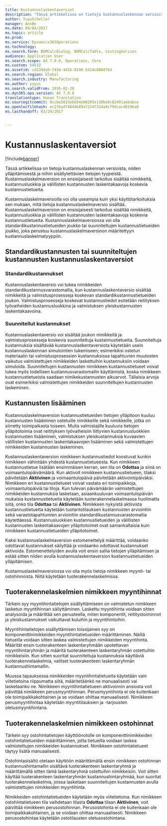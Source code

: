 ```yaml
---
title: Kustannuslaskentaversiot
description: "Tässä artikkelissa on tietoja kustannuslaskennan versioista, niiden ylläpitämisestä ja niihin sisällytettävien tietojen tyypeistä. Kustannuslaskelmaversion on ensisijaisesti tarkoitus sisältää nimikkeitä, kustannusluokkia ja välillisten kustannusten laskentakaavoja koskevia kustannustietueita."
author: YuyuScheller
manager: AnnBe
ms.date: 04/04/2017
ms.topic: article
ms.prod: 
ms.service: Dynamics365Operations
ms.technology: 
ms.search.form: BOMCalcDialog, BOMCalcTable, CostingVersion
audience: Application User
ms.search.scope: AX 7.0.0, Operations, Core
ms.custom: 54532
ms.assetid: cd239da5-f434-4d1b-8196-5414c888d76d
ms.search.region: Global
ms.search.industry: Manufacturing
ms.author: yuyus
ms.search.validFrom: 2016-02-28
ms.dyn365.ops.version: AX 7.0.0
translationtype: Human Translation
ms.sourcegitcommit: 9ccbe5815ebb54e00265e130be9c82491aebabce
ms.openlocfilehash: ec2f6ad748d4b89a72347314a9cf9dcacd8196a8
ms.lasthandoff: 03/29/2017


---
```


# <a name="costing-versions"></a>Kustannuslaskentaversiot

[!include[banner](../includes/banner.md)]


Tässä artikkelissa on tietoja kustannuslaskennan versioista, niiden ylläpitämisestä ja niihin sisällytettävien tietojen tyypeistä. Kustannuslaskelmaversion on ensisijaisesti tarkoitus sisältää nimikkeitä, kustannusluokkia ja välillisten kustannusten laskentakaavoja koskevia kustannustietueita.

Kustannuslaskelmaversiolla voi olla useampia kuin yksi käyttötarkoituksia sen mukaan, mitä tietoja kustannuslaskelmaversio sisältää. Kustannuslaskelmaversion on ensisijaisesti tarkoitus sisältää nimikkeitä, kustannusluokkia ja välillisten kustannusten laskentakaavoja koskevia kustannustietueita. Kustannuslaskelmaversiossa voi olla standardikustannustietueiden joukko tai suunniteltujen kustannustietueiden joukko, joka perustuu kustannuslaskelmaversioon määritettyyn kustannuslaskelmatyyppiin.

## <a name="costing-versions-for-standard-or-planned-costs"></a>Standardikustannusten tai suunniteltujen kustannusten kustannuslaskentaversiot
### <a name="standard-costs"></a>Standardikustannukset

Kustannuslaskentaversio voi tukea nimikkeiden standardikustannusvarastomallia, kun kustannuslaskentaversio sisältää nimikkeitä ja valmistusprosesseja koskevan standardikustannustietueiden joukon. Valmistusprosesseja koskevat kustannustiedot esitetään reitityksen työvaiheiden kustannusluokkina ja valmistuksen yleiskustannusten laskentakaavoina.

### <a name="planned-costs"></a>Suunnitellut kustannukset

Kustannuslaskentaversio voi sisältää joukon nimikkeitä ja valmistusprosesseja koskevia suunniteltuja kustannustietueita. Suunniteltuja kustannuksia sisältävää kustannuslaskentaversiota käytetään usein kustannuslaskennan simulointien tukemiseen; esimerkiksi ostetun materiaalin tai valmistusprosessien kustannuksissa tapahtuvien muutosten vaikutus valmistettujen nimikkeiden laskettuihin kustannuksiin voidaan simuloida. Suunniteltujen kustannusten nimikkeen kustannustietueet voivat tukea myös todellisen kustannusvarastomallin käyttämistä, koska nimikkeen kustannustietueista saadaan nimikekustannusten alkuarvot. Tällaisia arvoja ovat esimerkiksi valmistettujen nimikkeiden suunniteltujen kustannusten laskeminen.

## <a name="entering-costs"></a>Kustannusten lisääminen
Kustannuslaskelmaversion kustannustietueiden tietojen ylläpitoon kuuluu kustannusten lisääminen ostetuille nimikkeille sekä nimikkeille, jotka on siirretty toimipaikasta toiseen. Muita valmistajille kuuluvia tietojen ylläpitotoimia ovat reitityksen työvaiheisiin liittyvien kustannusluokkien kustannusten lisääminen, valmistuksen yleiskustannuksia kuvaavien välillisten kustannusten laskentakaavojen lisääminen sekä valmistettujen nimikkeiden kustannusten laskeminen. 

Kustannuslaskentaversion nimikkeen kustannustiedot koostuvat kunkin nimikkeen vähintään yhdestä kustannustietueesta. Kun nimikkeen kustannustietue lisätään ensimmäisen kerran, sen tila on **Odottaa** ja siinä on voimaantulopäivämäärä. Kun aktivoit nimikkeen kustannustietueen, tilaksi päivitetään **Aktiivinen** ja voimaantulopäivä päivitetään aktivointipäiväksi. Nimikkeen eri kustannustietueet voivat vastata eri toimipaikkoja, voimaantulopäiviä tai tiloja. Kun tulevan päivämäärän valmistettujen nimikkeiden kustannuksia lasketaan, asiaankuuluvan voimaantulopäivän mukaisia kustannustietueita käytetään tuoterakennelaskelmassa huolimatta siitä, onko tila **Odottaa** tai **Aktiivinen**. Nimikkeen nykyistä aktiivista kustannustietuetta käytetään tuotantotilauksen kustannusten arviointiin sekä varastotapahtumien arviointiin standardikustannusvarastomallia käytettäessä. Kustannusluokkien kustannustietueiden ja välillisten kustannusten laskentakaavojen ylläpitotoimet ovat samankaltaisia kuin nimikkeen kustannustietueiden ylläpitotoimet. 

Kaksi kustannuslaskelmaversion estomenettelyä määrittää, voidaanko odottavat kustannukset säilyttää ja voidaanko odottavat kustannukset aktivoida. Estomenettelyiden avulla voit ensin sallia tietojen ylläpitämisen ja estää sitten niiden avulla kustannuslaskentaversion kustannustietueiden ylläpitämisen. 

Kustannuslaskelmaversiossa voi olla myös tietoja nimikkeen myynti- tai ostohinnoista. Niitä käytetään tuoterakennelaskelmissa.

## <a name="item-sales-prices-for-bom-calculations"></a>Tuoterakennelaskelmien nimikkeen myyntihinnat
Tärkein syy myyntihintatietojen sisällyttämiseen on valmistetun nimikkeen lasketun myyntihinnan säilyttäminen. Laskettu myyntihinta voidaan sitten analysoida ja määrittää sen perusteella, miten komponentit, reititystoiminnot ja yleiskustannukset vaikuttavat kuluihin ja myyntihintoihin. 

Myyntihintatietojen sisällyttämisen toissijainen syy on komponenttinimikkeiden myyntihintatietueiden määrittäminen. Näillä tietueilla voidaan sitten laskea valmistettujen nimikkeiden myyntihinta. Määrität ensin tuoterakenteen laskentaryhmään upotettavan myyntihintaryhmän ja määritä tuoterakenteen laskentaryhmän ostettuihin nimikkeisiin. Kun sitten suoritat suunniteltuja kustannuksia käyttäviä tuoterakennelaskelmia, valitset tuoterakenteen laskentaryhmän kustannushintamallin. 

Muussa tapauksessa nimikkeiden myyntihintatietueita käytetään vain viitetietoina riippumatta siitä, määritetäänkö ne manuaalisesti vai lasketaanko ne. Nimikkeen myyntihintatietueen aktivoinnin ansiosta voit päivittää nimikkeen perusmyyntihinnan. Perusmyyntihinta ei ole kuitenkaan ole toimipaikkakohtainen ja se voidaan ohittaa manuaalisesti. Nimikkeen perusmyyntihintaa käytetään myyntitilauksien ja -tarjousten oletusmyyntihintana.

## <a name="item-purchase-prices-for-bom-calculations"></a>Tuoterakennelaskelmien nimikkeen ostohinnat
Tärkein syy ostohintatietojen käyttöönotolle on komponenttinimikkeiden ostohintatietueiden määrittäminen, jotta tietueilla voidaan laskea valmistettujen nimikkeiden kustannukset. Nimikkeen ostohintatietueet täytyy lisätä manuaalisesti. 

Ostohintasisältö otetaan käyttöön määrittämällä ensin nimikkeen ostohinnan kustannushintamallin sisältävä tuoterakenteen laskentaryhmä ja määrittämällä sitten tämä laskentaryhmä ostettuihin nimikkeisiin. Voit sitten käyttää tuoterakenteen laskentaryhmän kustannushintaryhmää, kun suoritat tuoterakennelaskelmia, joissa lasketaan suunniteltujen kustannusten avulla valmistettujen nimikkeiden myyntihinta. 

Nimikkeiden ostohintatietueiden käytetään myös viitetietoina. Kun nimikkeen ostohintatietueen tila vaihdetaan tilasta **Odottaa** tilaan **Aktiivinen**, voit päivittää nimikkeen perusostohinnan. Perusostohinta ei ole kuitenkaan ole toimipaikkakohtainen, ja se voidaan ohittaa manuaalisesti. Nimikkeen perusostohintaa käytetään ostotilausten oletusostohintana.




